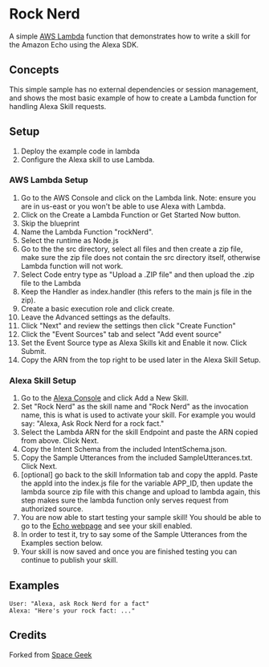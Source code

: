 # Rock Nerd

A simple [AWS Lambda](http://aws.amazon.com/lambda) function that demonstrates how to write a skill for the Amazon Echo using the Alexa SDK.

## Concepts

This simple sample has no external dependencies or session management, and shows the most basic example of how to create a Lambda function for handling Alexa Skill requests.

## Setup

1. Deploy the example code in lambda
2. Configure the Alexa skill to use Lambda.

### AWS Lambda Setup

1. Go to the AWS Console and click on the Lambda link. Note: ensure you are in us-east or you won't be able to use Alexa with Lambda.
2. Click on the Create a Lambda Function or Get Started Now button.
3. Skip the blueprint
4. Name the Lambda Function "rockNerd".
5. Select the runtime as Node.js
6. Go to the the src directory, select all files and then create a zip file, make sure the zip file does not contain the src directory itself, otherwise Lambda function will not work.
7. Select Code entry type as "Upload a .ZIP file" and then upload the .zip file to the Lambda
8. Keep the Handler as index.handler (this refers to the main js file in the zip).
9. Create a basic execution role and click create.
10. Leave the Advanced settings as the defaults.
11. Click "Next" and review the settings then click "Create Function"
12. Click the "Event Sources" tab and select "Add event source"
13. Set the Event Source type as Alexa Skills kit and Enable it now. Click Submit.
14. Copy the ARN from the top right to be used later in the Alexa Skill Setup.

### Alexa Skill Setup

1. Go to the [Alexa Console](https://developer.amazon.com/edw/home.html) and click Add a New Skill.
2. Set "Rock Nerd" as the skill name and "Rock Nerd" as the invocation name, this is what is used to activate your skill. For example you would say: "Alexa, Ask Rock Nerd for a rock fact."
3. Select the Lambda ARN for the skill Endpoint and paste the ARN copied from above. Click Next.
4. Copy the Intent Schema from the included IntentSchema.json.
5. Copy the Sample Utterances from the included SampleUtterances.txt. Click Next.
6. [optional] go back to the skill Information tab and copy the appId. Paste the appId into the index.js file for the variable APP_ID,
   then update the lambda source zip file with this change and upload to lambda again, this step makes sure the lambda function only serves request from authorized source.
7. You are now able to start testing your sample skill! You should be able to go to the [Echo webpage](http://echo.amazon.com/#skills) and see your skill enabled.
8. In order to test it, try to say some of the Sample Utterances from the Examples section below.
9. Your skill is now saved and once you are finished testing you can continue to publish your skill.

## Examples

    User: "Alexa, ask Rock Nerd for a fact"
    Alexa: "Here's your rock fact: ..."

## Credits

Forked from [Space Geek](https://github.com/amzn/alexa-skills-kit-js/tree/master/samples/spaceGeek)
